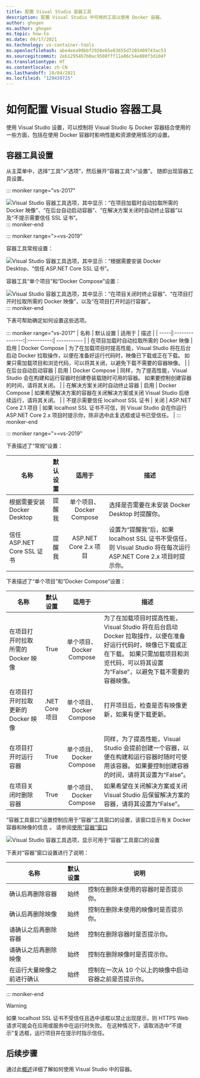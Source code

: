 ```yaml
---
title: 配置 Visual Studio 容器工具
description: 配置 Visual Studio 中可用的工具以使用 Docker 容器。
author: ghogen
ms.author: ghogen
ms.topic: how-to
ms.date: 09/17/2021
ms.technology: vs-container-tools
ms.openlocfilehash: abe4eea99bbf2920e65e03655d7203409743ac53
ms.sourcegitcommit: 2eb12954b7b0ac9508fff11a86c54e880f3d104f
ms.translationtype: HT
ms.contentlocale: zh-CN
ms.lasthandoff: 10/04/2021
ms.locfileid: "129439725"
---
```

# <a name="how-to-configure-visual-studio-container-tools"></a>如何配置 Visual Studio 容器工具

使用 Visual Studio 设置，可以控制将 Visual Studio 与 Docker 容器结合使用的一些方面，包括在使用 Docker 容器时影响性能和资源使用情况的设置。

## <a name="container-tools-settings"></a>容器工具设置

从主菜单中，选择“工具”>“选项”，然后展开“容器工具”>“设置”。 随即出现容器工具设置。

::: moniker range="vs-2017"

![Visual Studio 容器工具选项，其中显示：“在项目加载时自动拉取所需的 Docker 映像”、“在后台自动启动容器”、“在解决方案关闭时自动终止容器”以及“不提示需要信任 SSL 证书”。](./media/overview/visual-studio-docker-tools-options.png)
::: moniker-end

::: moniker range=">=vs-2019"

容器工具常规设置：

![Visual Studio 容器工具选项，其中显示：“根据需要安装 Docker Desktop、“信任 ASP.NET Core SSL 证书”。](./media/configure-container-tools/tools-options-1.png)

容器工具“单个项目”和“Docker Compose”设置：

![Visual Studio 容器工具选项，其中显示：“在项目关闭时终止容器”、“在项目打开时拉取所需的 Docker 映像”，以及“在项目打开时运行容器”。](./media/configure-container-tools/tools-options-2.png)
::: moniker-end

下表可帮助确定如何设置这些选项。

::: moniker range="vs-2017"
| 名称 | 默认设置 | 适用于 | 描述 |
| -----|:---------------:|:----------:| ----------- |
| 在项目加载时自动拉取所需的 Docker 映像 | 启用 | Docker Compose | 为了在加载项目时提高性能，Visual Studio 将在后台启动 Docker 拉取操作，以便在准备好运行代码时，映像已下载或正在下载。 如果只需加载项目和浏览代码，可以将其关闭，以避免下载不需要的容器映像。 |
| 在后台自动启动容器 | 启用 | Docker Compose | 同样，为了提高性能，Visual Studio 会在构建和运行容器时创建卷装载随时可用的容器。 如果要控制创建容器的时间，请将其关闭。 |
| 在解决方案关闭时自动终止容器 | 启用 | Docker Compose | 如果希望解决方案的容器在关闭解决方案或关闭 Visual Studio 后继续运行，请将其关闭。 |
| 不提示需要信任 localhost SSL 证书 | 关闭 | ASP.NET Core 2.1 项目 | 如果 localhost SSL 证书不可信，则 Visual Studio 会在你运行 ASP.NET Core 2.x 项目时提示你，除非选中此复选框或证书已受信任。 |
::: moniker-end

::: moniker range=">=vs-2019"

下表描述了“常规”设置：

| 名称 | 默认设置 | 适用于 | 描述 |
| -----|:---------------:|:----------:| ----------- |
| 根据需要安装 Docker Desktop | 提醒我 | 单个项目、Docker Compose | 选择是否需要在未安装 Docker Desktop 时提醒你。 |
| 信任 ASP.NET Core SSL 证书 | 提醒我 | ASP.NET Core 2.x 项目 | 设置为“提醒我”后，如果 localhost SSL 证书不受信任，则 Visual Studio 将在每次运行 ASP.NET Core 2.x 项目时提示你。 |

下表描述了“单个项目”和“Docker Compose”设置：

| 名称 | 默认设置 | 适用于 | 描述 |
| -----|:---------------:|:----------:| ----------- |
| 在项目打开时拉取所需的 Docker 映像 | True | 单个项目、Docker Compose | 为了在加载项目时提高性能，Visual Studio 将在后台启动 Docker 拉取操作，以便在准备好运行代码时，映像已下载或正在下载。 如果只需加载项目和浏览代码，可以将其设置为“False”，以避免下载不需要的容器映像。 |
| 在项目打开时拉取更新的 Docker 映像 | .NET Core 项目 | 单个项目、Docker Compose | 打开项目后，检查是否有映像更新，如果有便下载更新。 |
| 在项目打开时运行容器 | True | 单个项目、Docker Compose | 同样，为了提高性能，Visual Studio 会提前创建一个容器，以便在构建和运行容器时随时可使用该容器。 如果要控制创建容器的时间，请将其设置为“False”。 |
| 在项目关闭时删除容器 | True | 单个项目、Docker Compose | 如果希望在关闭解决方案或关闭 Visual Studio 后保留解决方案的容器，请将其设置为“False”。 |

“容器工具窗口”设置控制应用于“容器”工具窗口的设置，该窗口显示有关 Docker 容器和映像的信息 。 请参阅[使用“容器”窗口](view-and-diagnose-containers.md)

![Visual Studio 容器工具选项，显示可用于“容器”工具窗口的设置](media/configure-container-tools/tools-options-3.png)

下表对“容器”窗口设置进行了说明：


| 名称 | 默认设置 | 说明 |
| -----|:---------------:| ----------- |
| 确认后再删除容器 | 始终 | 控制在删除未使用的容器时是否提示你。 |
| 确认后再删除映像 | 始终 | 控制在删除未使用的映像时是否提示你。 |
| 请确认之后再删除容器 | 始终 | 控制在删除容器时是否提示你。 |
| 请确认之后再删除映像 | 始终 | 控制在删除映像时是否提示你。 |
| 在运行大量映像之前进行确认 | 始终 | 控制在一次从 10 个以上的映像中启动容器之前是否提示你。 |

::: moniker-end
> [!WARNING]
> 如果 localhost SSL 证书不受信任且选中该框以禁止出现提示，则 HTTPS Web 请求可能会在应用或服务中在运行时失败。 在这种情况下，请取消选中“不提示”复选框，运行项目并在提示时指示信任。

## <a name="next-steps"></a>后续步骤

通过此[概述](overview.md)详细了解如何使用 Visual Studio 中的容器。